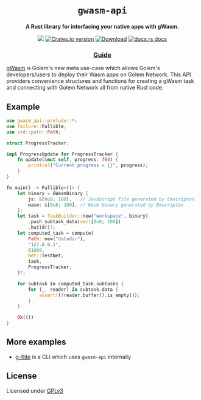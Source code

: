 <div align="center">
  <h1><code>gwasm-api</code></h1>

  <p>
    <strong>A Rust library for interfacing your native apps with gWasm.</strong>
  </p>

  <p>
    <a href="https://github.com/golemfactory/gwasm-rust-api/actions"><img src="https://github.com/golemfactory/gwasm-rust-api/workflows/Continuous%20Integration/badge.svg" /></a>
    <a href="https://crates.io/crates/gwasm-api"><img src="https://img.shields.io/crates/v/gwasm-api.svg?style=flat-square" alt="Crates.io version" /></a>
    <a href="https://crates.io/crates/gwasm-api"><img src="https://img.shields.io/crates/d/gwasm-api.svg?style=flat-square" alt="Download" /></a>
    <a href="https://docs.rs/gwasm-api/"><img src="https://img.shields.io/badge/docs-latest-blue.svg?style=flat-square" alt="docs.rs docs" /></a>
  </p>

  <h3>
    <a href="https://golemfactory.github.io/gwasm-rust-api/">Guide</a> 
  </h3>
</div>

[gWasm](https://docs.golem.network/#/Products/Brass-Beta/gWASM) is Golem's new
meta use-case which allows Golem's developers/users to deploy their Wasm apps
on Golem Network. This API providers convenience structures and functions for
creating a gWasm task and connecting with Golem Network all from native Rust code.

## Example

```rust
use gwasm_api::prelude::*;
use failure::Fallible;
use std::path::Path;

struct ProgressTracker;

impl ProgressUpdate for ProgressTracker {
    fn update(&mut self, progress: f64) {
        println!("Current progress = {}", progress);
    }
}

fn main() -> Fallible<()> {
    let binary = GWasmBinary {
        js: &[0u8; 100],   // JavaScript file generated by Emscripten
        wasm: &[0u8; 100], // Wasm binary generated by Emscripten
    };
    let task = TaskBuilder::new("workspace", binary)
        .push_subtask_data(vec![0u8; 100])
        .build()?;
    let computed_task = compute(
        Path::new("datadir"),
        "127.0.0.1",
        61000,
        Net::TestNet,
        task,
        ProgressTracker,
    )?;

    for subtask in computed_task.subtasks {
        for (_, reader) in subtask.data {
            assert!(!reader.buffer().is_empty());
        }
    }

    Ok(())
}
```

## More examples
* [g-flite](https://github.com/golemfactory/g-flite) is a CLI which uses `gwasm-api`
  internally

## License
Licensed under [GPLv3](LICENSE)
